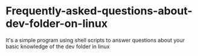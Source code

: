 # Frequently-asked-questions-about-dev-folder-on-linux
It's a simple program using shell scripts to answer questions about your basic knowledge of the dev folder in linux
